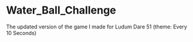 # Water_Ball_Challenge
 The updated version of the game I made for Ludum Dare 51 (theme: Every 10 Seconds)
